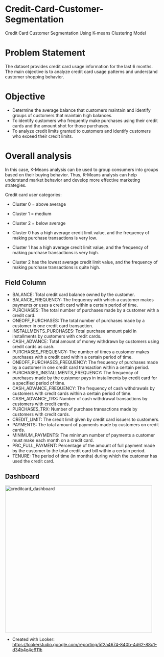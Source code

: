 # Credit-Card-Customer-Segmentation
Credit Card Customer Segmentation Using K-means Clustering Model

# Problem Statement
The dataset provides credit card usage information for the last 6 months. The main objective is to analyze credit card usage patterns and understand customer shopping behavior.

# Objective
* Determine the average balance that customers maintain and identify groups of customers that maintain high balances.
* To identify customers who frequently make purchases using their credit cards and the amount shot for those purchases.
* To analyze credit limits granted to customers and identify customers who exceed their credit limits.

# Overall analysis 
In this case, K-Means analysis can be used to group consumers into groups based on their buying behavior. Thus, K-Means analysis can help understand market behavior and develop more effective marketing strategies.

Credit card user categories:
* Cluster 0 = above average
* Cluster 1 = medium
* Cluster 2 = below average

* Cluster 0 has a high average credit limit value, and the frequency of making purchase transactions is very low.
* Cluster 1 has a high average credit limit value, and the frequency of making purchase transactions is very high.
* Cluster 2 has the lowest average credit limit value, and the frequency of making purchase transactions is quite high.

##  Field Column

* BALANCE: Total credit card balance owned by the customer.
* BALANCE_FREQUENCY: The frequency with which a customer makes payments or uses a credit card within a certain period of time.
* PURCHASES: The total number of purchases made by a customer with a credit card.
* ONEOFF_PURCHASES: The total number of purchases made by a customer in one credit card transaction.
* INSTALLMENTS_PURCHASES: Total purchase amount paid in installments by customers with credit cards.
* CASH_ADVANCE: Total amount of money withdrawn by customers using credit cards as cash.
* PURCHASES_FREQUENCY: The number of times a customer makes purchases with a credit card within a certain period of time.
* ONEOFF_PURCHASES_FREQUENCY: The frequency of purchases made by a customer in one credit card transaction within a certain period.
* PURCHASES_INSTALLMENTS_FREQUENCY: The frequency of purchases made by the customer pays in installments by credit card for a specified period of time.
* CASH_ADVANCE_FREQUENCY: The frequency of cash withdrawals by customers with credit cards within a certain period of time.
* CASH_ADVANCE_TRX: Number of cash withdrawal transactions by customers with credit cards.
* PURCHASES_TRX: Number of purchase transactions made by customers with credit cards.
* CREDIT_LIMIT: The credit limit given by credit card issuers to customers.
* PAYMENTS: The total amount of payments made by customers on credit cards.
* MINIMUM_PAYMENTS: The minimum number of payments a customer must make each month on a credit card.
* PRC_FULL_PAYMENT: Percentage of the amount of full payment made by the customer to the total credit card bill within a certain period.
* TENURE: The period of time (in months) during which the customer has used the credit card.

## Dashboard
<img width="480" alt="creditcard_dashboard" src="https://github.com/hanifah25/Mechine-Learning-Credit-Card-Customer-Segmentation/assets/52957685/2a876d2a-6376-498c-a194-e94d4689d959">

* Created with Looker: https://lookerstudio.google.com/reporting/5f2a4674-840b-4d62-88c1-d34b4e4e611b

